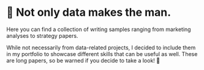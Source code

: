 # 💬 Not only data makes the man.  

Here you can find a collection of writing samples ranging from marketing analyses to strategy papers.  

While not necessarily from data-related projects, I decided to include them in my portfolio to showcase different skills that can be useful as well. These are long papers, so be warned if you decide to take a look! 👀
